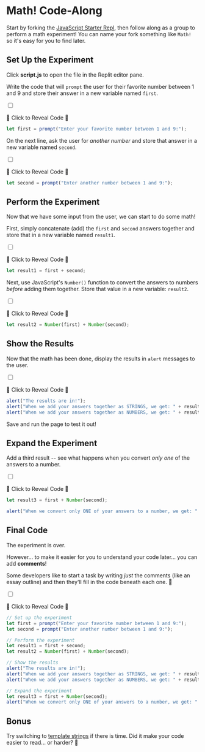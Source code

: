 # Math! Code-Along
Start by forking the [JavaScript Starter Repl](https://replit.com/@HylandOutreach/JavaScriptStarter), then follow along as a group to perform a math experiment! You can name your fork something like `Math!` so it's easy for you to find later.

## Set Up the Experiment
Click **script.js** to open the file in the Replit editor pane.

Write the code that will `prompt` the user for their favorite number between 1 and 9 and store their answer in a new variable named `first`.

<input type="checkbox" id="reveal1" class="reveal-checkbox" />

<label for="reveal1" class="reveal-label">👀 Click to Reveal Code 👀</label>

```javascript
let first = prompt("Enter your favorite number between 1 and 9:");
```

On the next line, ask the user for *another number* and store that answer in a new variable named `second`.

<input type="checkbox" id="reveal2" class="reveal-checkbox" />

<label for="reveal2" class="reveal-label">👀 Click to Reveal Code 👀</label>

```javascript
let second = prompt("Enter another number between 1 and 9:");
```

## Perform the Experiment
Now that we have some input from the user, we can start to do some math!

First, simply concatenate (add) the `first` and `second` answers together and store that in a new variable named `result1`.

<input type="checkbox" id="reveal3" class="reveal-checkbox" />

<label for="reveal3" class="reveal-label">👀 Click to Reveal Code 👀</label>

```javascript
let result1 = first + second;
```

Next, use JavaScript's `Number()` function to convert the answers to numbers *before* adding them together. Store that value in a new variable: `result2`.

<input type="checkbox" id="reveal4" class="reveal-checkbox" />

<label for="reveal4" class="reveal-label">👀 Click to Reveal Code 👀</label>

```javascript
let result2 = Number(first) + Number(second);
```

## Show the Results
Now that the math has been done, display the results in `alert` messages to the user.

<input type="checkbox" id="reveal5" class="reveal-checkbox" />

<label for="reveal5" class="reveal-label">👀 Click to Reveal Code 👀</label>

```javascript
alert("The results are in!");
alert("When we add your answers together as STRINGS, we get: " + result1);
alert("When we add your answers together as NUMBERS, we get: " + result2);
```

Save and run the page to test it out!

## Expand the Experiment
Add a third result -- see what happens when you convert *only one* of the answers to a number.

<input type="checkbox" id="reveal6" class="reveal-checkbox" />

<label for="reveal6" class="reveal-label">👀 Click to Reveal Code 👀</label>

```javascript
let result3 = first + Number(second);

alert("When we convert only ONE of your answers to a number, we get: " + result3);
```

## Final Code
The experiment is over.

However... to make it easier for you to understand your code later... you can add **comments**!

Some developers like to start a task by writing *just* the comments (like an essay outline) and then they'll fill in the code beneath each one. 🧠

<input type="checkbox" id="reveal7" class="reveal-checkbox" />

<label for="reveal7" class="reveal-label">👀 Click to Reveal Code 👀</label>

```javascript
// Set up the experiment
let first = prompt("Enter your favorite number between 1 and 9:");
let second = prompt("Enter another number between 1 and 9:");

// Perform the experiment
let result1 = first + second;
let result2 = Number(first) + Number(second);

// Show the results
alert("The results are in!");
alert("When we add your answers together as STRINGS, we get: " + result1);
alert("When we add your answers together as NUMBERS, we get: " + result2);

// Expand the experiment
let result3 = first + Number(second);
alert("When we convert only ONE of your answers to a number, we get: " + result3);
```

## Bonus
Try switching to [template strings](TemplateStrings.md) if there is time. Did it make your code easier to read... or harder? 🤔